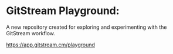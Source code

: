 # GitStream Playground:

A new repository created for exploring and experimenting with the GitStream workflow.

https://app.gitstream.cm/playground
 
